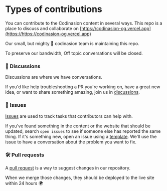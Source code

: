 # Types of contributions

You can contribute to the Codinasion content in several ways. This repo is a place to discuss and collaborate on [https://codinasion-og.vercel.app](https://https://codinasion-og.vercel.app)

Our small, but mighty :muscle: codinasion team is maintaining this repo.

To preserve our bandwidth, Off topic conversations will be closed.

### :mega: Discussions

Discussions are where we have conversations.

If you'd like help troubleshooting a PR you're working on, have a great new idea, or want to share something amazing, join us in [discussions](https://github.com/codinasion/codinasion-og/discussions).

### :lady_beetle: Issues

[Issues](https://github.com/codinasion/codinasion-og/issues) are used to track tasks that contributors can help with.

If you've found something in the content or the website that should be updated, search `open issues` to see if someone else has reported the same thing. If it's something new, open an issue using a [template](https://github.com/codinasion/codinasion-og/issues/new/choose). We'll use the issue to have a conversation about the problem you want to fix.

### :hammer_and_wrench: Pull requests

A [pull request](https://github.com/codinasion/codinasion-og/pulls) is a way to suggest changes in our repository.

When we merge those changes, they should be deployed to the live site within 24 hours :earth_africa:

